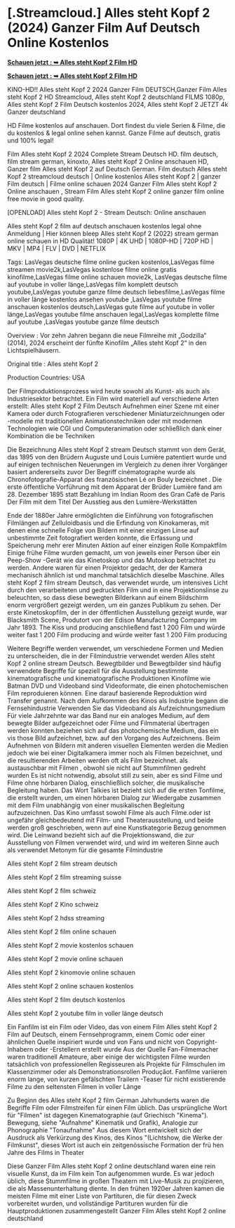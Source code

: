 <h1>[.Streamcloud.] Alles steht Kopf 2 (2024) Ganzer Film Auf Deutsch Online Kostenlos</h1>

**[Schauen jetzt : ➥ Alles steht Kopf 2 Film HD](https://cutt.ly/YeorcNue)**

**[Schauen jetzt : ➥ Alles steht Kopf 2 Film HD](https://cutt.ly/YeorcNue)**

KINO-HD!! Alles steht Kopf 2 2024 Ganzer Film DEUTSCH,Ganzer Film Alles steht Kopf 2 HD Streamcloud, Alles steht Kopf 2 deutschland FILMS 1080p, Alles steht Kopf 2 Film Deutsch kostenlos 2024, Alles steht Kopf 2 JETZT 4k Ganzer deutschland

HD Filme kostenlos auf anschauen. Dort findest du viele Serien & Filme, die du kostenlos & legal online sehen kannst. Ganze Filme auf deutsch, gratis und 100% legal!


Film Alles steht Kopf 2 2024 Complete Stream Deutsch HD. film deutsch, film stream german, kinoxto, Alles steht Kopf 2 Online anschauen HD, Ganzer film Alles steht Kopf 2 auf Deutsch German. Film deutsch Alles steht Kopf 2 streamcloud deutsch | Online kostenlos Alles steht Kopf 2 | ganzer Film deutsch | Filme online schauen 2024 Ganzer Film Alles steht Kopf 2 Online anschauen , Stream Film Alles steht Kopf 2 online ganzer film online free movie in good quality.



[OPENLOAD] Alles steht Kopf 2 - Stream Deutsch: Online anschauen



Alles steht Kopf 2 film auf deutsch anschauen kostenlos legal ohne Anmeldung | Hier können bleep Alles steht Kopf 2 (2022) stream german online schauen in HD Qualität! 1080P | 4K UHD | 1080P-HD | 720P HD | MKV | MP4 | FLV | DVD | NETFLIX



Tags: LasVegas deutsche filme online gucken kostenlos,LasVegas filme streamen movie2k,LasVegas kostenlose filme online gratis kinofilme,LasVegas filme online schauen movie2k, LasVegas deutsche filme auf youtube in voller länge,LasVegas film komplett deutsch youtube,LasVegas youtube ganze filme deutsch liebesfilme,LasVegas filme in voller länge kostenlos ansehen youtube ,LasVegas youtube filme anschauen kostenlos deutsch,LasVegas gute filme auf youtube in voller länge,LasVegas youtube filme anschauen legal,LasVegas komplette filme auf youtube ,LasVegas youtube ganze filme deutsch



Overview : Vor zehn Jahren begann die neue Filmreihe mit „Godzilla“ (2014), 2024 erscheint der fünfte Kinofilm „Alles steht Kopf 2“ in den Lichtspielhäusern.



Original title : Alles steht Kopf 2



Production Countries: USA



Der Filmproduktionsprozess wird heute sowohl als Kunst- als auch als Industriesektor betrachtet. Ein Film wird materiell auf verschiedene Arten erstellt: Alles steht Kopf 2 Film Deutsch Aufnehmen einer Szene mit einer Kamera oder durch Fotografieren verschiedener Miniaturzeichnungen oder -modelle mit traditionellen Animationstechniken oder mit modernen Technologien wie CGI und Computeranimation oder schließlich dank einer Kombination die be Techniken



Die Bezeichnung Alles steht Kopf 2 stream Deutsch stammt von dem Gerät, das 1895 von den Brüdern Auguste und Louis Lumière patentiert wurde und auf einigen technischen Neuerungen im Vergleich zu denen ihrer Vorgänger basiert andererseits zuvor Der Begriff cinématographe wurde als Chronofotografie-Apparat des französischen Lé on Bouly bezeichnet . Die erste öffentliche Vorführung mit dem Apparat der Brüder Lumière fand am 28. Dezember 1895 statt Bezahlung im Indian Room des Gran Cafè de Paris Der Film mit dem Titel Der Ausstieg aus den Lumière-Werkstätten



Ende der 1880er Jahre ermöglichten die Einführung von fotografischen Filmlängen auf Zelluloidbasis und die Erfindung von Kinokameras, mit denen eine schnelle Folge von Bildern mit einer einzigen Linse auf unbestimmte Zeit fotografiert werden konnte, die Erfassung und Speicherung mehr erer Minuten Aktion auf einer einzigen Rolle Kompaktfilm Einige frühe Filme wurden gemacht, um von jeweils einer Person über ein Peep-Show -Gerät wie das Kinetoskop und das Mutoskop betrachtet zu werden. Andere waren für einen Projektor gedacht, der der Kamera mechanisch ähnlich ist und manchmal tatsächlich dieselbe Maschine. Alles steht Kopf 2 film stream Deutsch, das verwendet wurde, um intensives Licht durch den verarbeiteten und gedruckten Film und in eine Projektionslinse zu beleuchten, so dass diese bewegten Bilderkann auf einem Bildschirm enorm vergrößert gezeigt werden, um ein ganzes Publikum zu sehen. Der erste Kinetoskopfilm, der in der öffentlichen Ausstellung gezeigt wurde, war Blacksmith Scene, Produtort von der Edison Manufacturing Company im Jahr 1893. The Kiss und producing anschließend fast 1 200 Film und würde weiter fast 1 200 Film producing and würde weiter fast 1 200 Film producing



Weitere Begriffe werden verwendet, um verschiedene Formen und Medien zu unterscheiden, die in der Filmindustrie verwendet werden Alles steht Kopf 2 online stream Deutsch. Bewegtbilder und Bewegtbilder sind häufig verwendete Begriffe für speziell für die Ausstellung bestimmte kinematografische und kinematografische Produktionen Kinofilme wie Batman DVD und Videoband sind Videoformate, die einen photochemischen Film reproduieren können. Eine darauf basierende Reproduktion wird Transfer genannt. Nach dem Aufkommen des Kinos als Industrie begann die Fernsehindustrie Verwenden Sie das Videoband als Aufzeichnungsmedium Für viele Jahrzehnte war das Band nur ein analoges Medium, auf dem bewegte Bilder aufgezeichnet oder Filme und Filmmaterial übertragen werden konnten.beziehen sich auf das photochemische Medium, das ein vis those Bild aufzeichnet, bzw. auf den Vorgang des Aufzeichnens. Beim Aufnehmen von Bildern mit anderen visuellen Elementen werden die Medien jedoch wie bei einer Digitalkamera immer noch als Filmen bezeichnet, und die resultierenden Arbeiten werden oft als Film bezeichnet. als austauschbar mit Filmen , obwohl sie nicht auf Stummfilmen gedreht wurden Es ist nicht notwendig, absolut still zu sein, aber es sind Filme und Filme ohne hörbaren Dialog, einschließlich solcher, die musikalische Begleitung haben. Das Wort Talkies ist bezieht sich auf die ersten Tonfilme, die erstellt wurden, um einen hörbaren Dialog zur Wiedergabe zusammen mit dem Film unabhängig von einer musikalischen Begleitung aufzuzeichnen. Das Kino umfasst sowohl Filme als auch Filme.oder ist ungefähr gleichbedeutend mit Film- und Theaterausstellung, und beide werden groß geschrieben, wenn auf eine Kunstkategorie Bezug genommen wird. Die Leinwand bezieht sich auf die Projektionswand, die zur Ausstellung von Filmen verwendet wird, und wird im weiteren Sinne auch als verwendet Metonym für die gesamte Filmindustrie



Alles steht Kopf 2 film stream deutsch



Alles steht Kopf 2 film streaming suisse



Alles steht Kopf 2 film schweiz



Alles steht Kopf 2 Kino schweiz



Alles steht Kopf 2 hdss streaming



Alles steht Kopf 2 film online schauen



Alles steht Kopf 2 movie kostenlos schauen



Alles steht Kopf 2 movie online schauen



Alles steht Kopf 2 kinomovie online schauen



Alles steht Kopf 2 online schauen kostenlos



Alles steht Kopf 2 film deutsch kostenlos



Alles steht Kopf 2 youtube film in voller länge deutsch



Ein Fanfilm ist ein Film oder Video, das von einem Film Alles steht Kopf 2 Film auf Deutsch, einem Fernsehprogramm, einem Comic oder einer ähnlichen Quelle inspiriert wurde und von Fans und nicht von Copyright-Inhabern oder -Erstellern erstellt wurde Aus der Quelle Fan-Filmemacher waren traditionell Amateure, aber einige der wichtigsten Filme wurden tatsächlich von professionellen Regisseuren als Projekte für Filmschulen im Klassenzimmer oder als Demonstrationsrollen Produçãot. Fanfilme variieren enorm lange, von kurzen gefälschten Trailern -Teaser für nicht existierende Filme zu den seltensten Filmen in voller Länge



Zu Beginn des Alles steht Kopf 2 film German Jahrhunderts waren die Begriffe Film oder Filmstreifen für einen Film üblich. Das ursprüngliche Wort für "Filmen" ist dagegen Kinematographie (auf Griechisch "Kinema"). Bewegung, siehe "Aufnahme" Kinematik und Grafik), Analogie zur Phonographie "Tonaufnahme" Aus diesem Wort entwickelt sich der Ausdruck als Verkürzung des Kinos, des Kinos "(Lichtshow, die Werke der Filmkunst", dieses Wort ist auch ein zeitgenössische Formation der frü hen Jahre des Films in Theater



Diese Ganzer Film Alles steht Kopf 2 online deutschland waren eine rein visuelle Kunst, da im Film kein Ton aufgenommen wurde. Es war jedoch üblich, diese Stummfilme in großen Theatern mit Live-Musik zu projizieren, die als Massenunterhaltung diente. In den frühen 1920er Jahren kamen die meisten Filme mit einer Liste von Partituren, die für diesen Zweck vorbereitet wurden, und vollständige Partituren wurden für die Hauptproduktionen zusammengestellt Ganzer Film Alles steht Kopf 2 online deutschland
